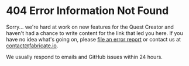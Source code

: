 # 404 Error Information Not Found

Sorry... we're hard at work on new features for the Quest Creator
and haven't had a chance to write content for the link that led you here.
If you have no idea what's going on, please [file an error report](internal_error.md)
or contact us at [contact@fabricate.io](mailto://contact@fabricate.io).

We usually respond to emails and GitHub issues within 24 hours.
